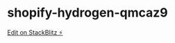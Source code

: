 # shopify-hydrogen-qmcaz9

[Edit on StackBlitz ⚡️](https://stackblitz.com/edit/shopify-hydrogen-qmcaz9)